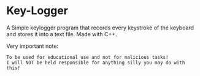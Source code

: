 # Key-Logger
A Simple keylogger program that records every keystroke of the keyboard and stores it into a text file. Made with C++.


Very important note:

    To be used for educational use and not for malicious tasks!
    I will NOT be held responsible for anything silly you may do with this!
